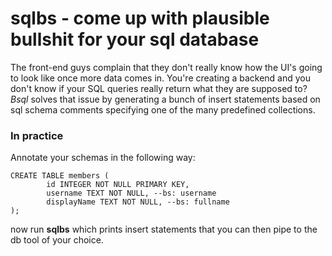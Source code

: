 # sqlbs - come up with plausible bullshit for your sql database

The front-end guys complain that they don't really know how the UI's going to look like once more data comes in. You're creating a backend and you don't know if your SQL queries really return what they are supposed to? *Bsql* solves that issue by generating a bunch of insert statements based on sql schema comments specifying one of the many predefined collections.

### In practice
Annotate your schemas in the following way:

```
CREATE TABLE members (
        id INTEGER NOT NULL PRIMARY KEY,
        username TEXT NOT NULL, --bs: username
        displayName TEXT NOT NULL, --bs: fullname
);
```

now run **sqlbs** which prints insert statements that you can then pipe to the db tool of your choice.
